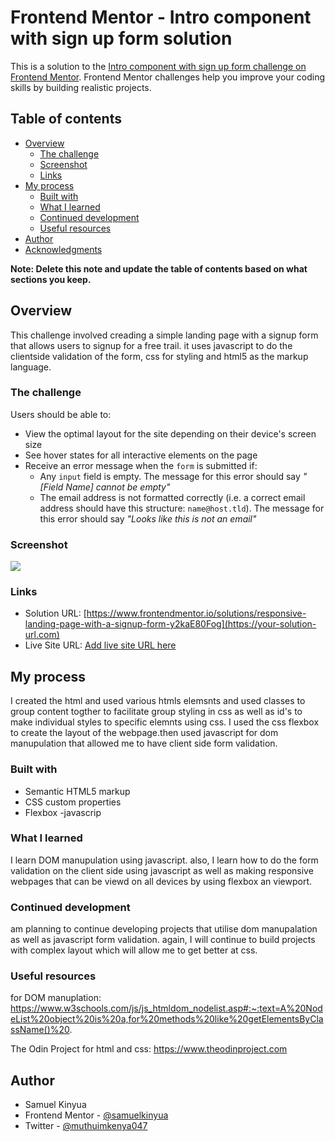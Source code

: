 # Frontend Mentor - Intro component with sign up form solution

This is a solution to the [Intro component with sign up form challenge on Frontend Mentor](https://www.frontendmentor.io/challenges/intro-component-with-signup-form-5cf91bd49edda32581d28fd1). Frontend Mentor challenges help you improve your coding skills by building realistic projects. 

## Table of contents

- [Overview](#overview)
  - [The challenge](#the-challenge)
  - [Screenshot](#screenshot)
  - [Links](#links)
- [My process](#my-process)
  - [Built with](#built-with)
  - [What I learned](#what-i-learned)
  - [Continued development](#continued-development)
  - [Useful resources](#useful-resources)
- [Author](#author)
- [Acknowledgments](#acknowledgments)

**Note: Delete this note and update the table of contents based on what sections you keep.**

## Overview
This challenge involved creading a simple landing page with a signup form that allows users to signup for a free trail. it uses javascript to do the clientside validation of the form, css for styling and html5 as the markup language.

### The challenge

Users should be able to:

- View the optimal layout for the site depending on their device's screen size
- See hover states for all interactive elements on the page
- Receive an error message when the `form` is submitted if:
  - Any `input` field is empty. The message for this error should say *"[Field Name] cannot be empty"*
  - The email address is not formatted correctly (i.e. a correct email address should have this structure: `name@host.tld`). The message for this error should say *"Looks like this is not an email"*

### Screenshot

![](./signupscreenshot.png)



### Links

- Solution URL: [https://www.frontendmentor.io/solutions/responsive-landing-page-with-a-signup-form-y2kaE80Fog](https://your-solution-url.com)
- Live Site URL: [Add live site URL here](https://samssignupform.netlify.app/)

## My process
I created the html and used various htmls elemsnts and used classes to group content togther to facilitate group styling in css as well as id's to make individual styles to specific elemnts using css. I used the css flexbox to create the layout of the webpage.then used javascript for dom manupulation that allowed me to have client side form validation.
### Built with

- Semantic HTML5 markup
- CSS custom properties
- Flexbox
-javascrip


### What I learned
I learn DOM manupulation using javascript. also, I learn how to do the form validation on the client side using javascript as well as making responsive webpages that can be viewd on all devices by using flexbox an viewport.

### Continued development

am planning to continue developing projects that utilise dom manupalation as well as javascript form validation. again, I will continue to build projects with complex layout which will allow me to get better at css.

### Useful resources
for DOM manuplation:
https://www.w3schools.com/js/js_htmldom_nodelist.asp#:~:text=A%20NodeList%20object%20is%20a,for%20methods%20like%20getElementsByClassName()%20.


The Odin Project for html and css:
https://www.theodinproject.com



## Author

- Samuel Kinyua
- Frontend Mentor - [@samuelkinyua](https://www.frontendmentor.io/profile/yourusername)
- Twitter - [@muthuimkenya047](https://www.twitter.com/yourusername)


